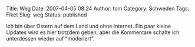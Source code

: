 Title: Weg
Date: 2007-04-05 08:24
Author: tom
Category: Schweden
Tags: Fiket
Slug: weg
Status: published

Ich bin über Ostern auf dem Land und ohne Internet. Ein paar kleine
Updates wird es hier trotzdem geben, aber die Kommentare schalte ich
unterdessen wieder auf “moderiert”.

